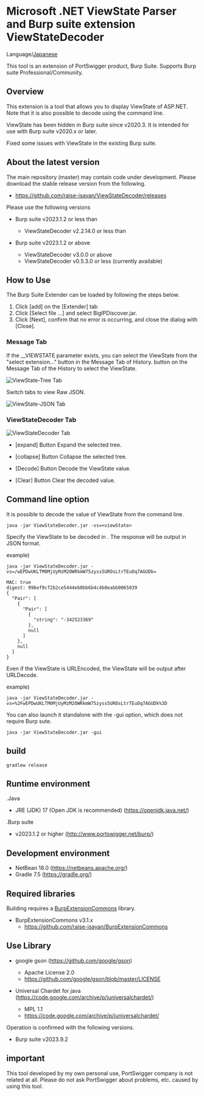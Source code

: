 Microsoft .NET ViewState Parser and Burp suite extension ViewStateDecoder
=============

Language/[Japanese](Readme-ja.md)

This tool is an extension of PortSwigger product, Burp Suite.
Supports Burp suite Professional/Community.


## Overview

This extension is a tool that allows you to display ViewState of ASP.NET.
Note that it is also possible to decode using the command line.

ViewState has been hidden in Burp suite since v2020.3.
It is intended for use with Burp suite v2020.x or later.

Fixed some issues with ViewState in the existing Burp suite.

## About the latest version

The main repository (master) may contain code under development.
Please download the stable release version from the following.

* https://github.com/raise-isayan/ViewStateDecoder/releases

Please use the following versions

* Burp suite v2023.1.2 or less than
  * ViewStateDecoder v2.2.14.0 or less than

* Burp suite v2023.1.2 or above
  * ViewStateDecoder v3.0.0 or above 
  * ViewStateDecoder v0.5.3.0 or less (currently available)

## How to Use

The Burp Suite Extender can be loaded by following the steps below.

1. Click [add] on the [Extender] tab
2. Click [Select file ...] and select BigIPDiscover.jar.
3. Click [Next], confirm that no error is occurring, and close the dialog with [Close].

### Message Tab

If the __VIEWSTATE parameter exists, you can select the ViewState from the "select extension..." button in the Message Tab of History. button on the Message Tab of the History to select the ViewState.

![ViewState-Tree Tab](/image/ViewState-Tree.png)

Switch tabs to view Raw JSON.

![ViewState-JSON Tab](/image/ViewState-JSON.png)

### ViewStateDecoder Tab

![ViewStateDecoder Tab](/image/ViewStateDecoder.png)

- [expand] Button
    Expand the selected tree.

- [collapse] Button
    Collapse the selected tree.

- [Decode] Button
    Decode the ViewState value.

- [Clear] Button
    Clear the decoded value.

## Command line option

It is possible to decode the value of ViewState from the command line.

```
java -jar ViewStateDecoder.jar -vs=<viewState>
```

Specify the ViewState to be decoded in <viewState>. The response will be output in JSON format.

example)
```
java -jar ViewStateDecoder.jar -vs=/wEPDwUKLTM0MjUyMzM2OWRkmW75zyss5UROsLtrTEuOq7AGUDk=

MAC: true
digest: 996ef9cf2b2ce5444eb0bb6b4c4b8eabb0065039
{
  "Pair": [
    {
      "Pair": [
        {
          "string": "-342523369"
        },
        null
      ]
    },
    null
  ]
}
```

Even if the ViewState is URLEncoded, the ViewState will be output after URLDecode.

example)
```
java -jar ViewStateDecoder.jar -vs=%2FwEPDwUKLTM0MjUyMzM2OWRkmW75zyss5UROsLtrTEuOq7AGUDk%3D
```

You can also launch it standalone with the -gui option, which does not require Burp sute.

```
java -jar ViewStateDecoder.jar -gui
```

## build

```
gradlew release
```

## Runtime environment

.Java
* JRE (JDK) 17 (Open JDK is recommended) (https://openjdk.java.net/)

.Burp suite
* v2023.1.2 or higher (http://www.portswigger.net/burp/)

## Development environment
* NetBean 18.0 (https://netbeans.apache.org/)
* Gradle 7.5 (https://gradle.org/)

## Required libraries
Building requires a [BurpExtensionCommons](https://github.com/raise-isayan/BurpExtensionCommons) library.
* BurpExtensionCommons v3.1.x
  * https://github.com/raise-isayan/BurpExtensionCommons

## Use Library

* google gson (https://github.com/google/gson)
  * Apache License 2.0
  * https://github.com/google/gson/blob/master/LICENSE

* Universal Chardet for java (https://code.google.com/archive/p/juniversalchardet/)
  * MPL 1.1
  * https://code.google.com/archive/p/juniversalchardet/

Operation is confirmed with the following versions.
* Burp suite v2023.9.2

## important
This tool developed by my own personal use, PortSwigger company is not related at all. Please do not ask PortSwigger about problems, etc. caused by using this tool.
